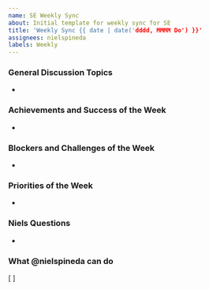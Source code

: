 ```yaml
---
name: SE Weekly Sync
about: Initial template for weekly sync for SE
title: 'Weekly Sync {{ date | date('dddd, MMMM Do') }}'
assignees: nielspineda
labels: Weekly
---
```


### General Discussion Topics
-

### Achievements and Success of the Week
- 

### Blockers and Challenges of the Week
-

### Priorities of the Week
-

### Niels Questions
-

### What @nielspineda can do
[ ]
